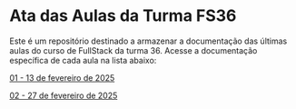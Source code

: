 # Ata das Aulas da Turma FS36
Este é um repositório destinado a armazenar a documentação das últimas aulas do curso de FullStack da turma 36. Acesse a documentação específica de cada aula na lista abaixo:

[01 - 13 de fevereiro de 2025](01_2025_02_13/README.md)

[02 - 27 de fevereiro de 2025](02_2025_02_27/README.md)
